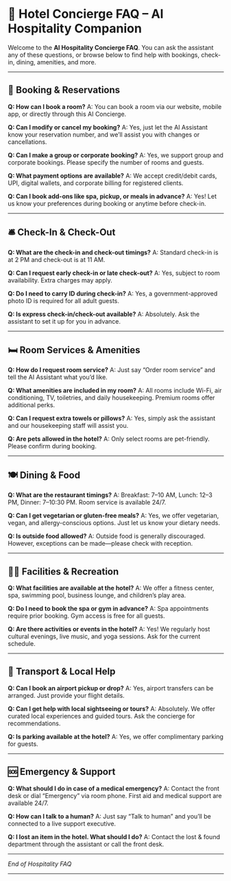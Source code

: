 # 🏨 Hotel Concierge FAQ – AI Hospitality Companion

Welcome to the **AI Hospitality Concierge FAQ**. You can ask the assistant any of these questions, or browse below to find help with bookings, check-in, dining, amenities, and more.

---

## 📅 Booking & Reservations

**Q: How can I book a room?**
A: You can book a room via our website, mobile app, or directly through this AI Concierge.

**Q: Can I modify or cancel my booking?**
A: Yes, just let the AI Assistant know your reservation number, and we’ll assist you with changes or cancellations.

**Q: Can I make a group or corporate booking?**
A: Yes, we support group and corporate bookings. Please specify the number of rooms and guests.

**Q: What payment options are available?**
A: We accept credit/debit cards, UPI, digital wallets, and corporate billing for registered clients.

**Q: Can I book add-ons like spa, pickup, or meals in advance?**
A: Yes! Let us know your preferences during booking or anytime before check-in.

---

## 🛎️ Check-In & Check-Out

**Q: What are the check-in and check-out timings?**
A: Standard check-in is at 2 PM and check-out is at 11 AM.

**Q: Can I request early check-in or late check-out?**
A: Yes, subject to room availability. Extra charges may apply.

**Q: Do I need to carry ID during check-in?**
A: Yes, a government-approved photo ID is required for all adult guests.

**Q: Is express check-in/check-out available?**
A: Absolutely. Ask the assistant to set it up for you in advance.

---

## 🛏️ Room Services & Amenities

**Q: How do I request room service?**
A: Just say “Order room service” and tell the AI Assistant what you’d like.

**Q: What amenities are included in my room?**
A: All rooms include Wi-Fi, air conditioning, TV, toiletries, and daily housekeeping. Premium rooms offer additional perks.

**Q: Can I request extra towels or pillows?**
A: Yes, simply ask the assistant and our housekeeping staff will assist you.

**Q: Are pets allowed in the hotel?**
A: Only select rooms are pet-friendly. Please confirm during booking.

---

## 🍽️ Dining & Food

**Q: What are the restaurant timings?**
A: Breakfast: 7–10 AM, Lunch: 12–3 PM, Dinner: 7–10:30 PM. Room service is available 24/7.

**Q: Can I get vegetarian or gluten-free meals?**
A: Yes, we offer vegetarian, vegan, and allergy-conscious options. Just let us know your dietary needs.

**Q: Is outside food allowed?**
A: Outside food is generally discouraged. However, exceptions can be made—please check with reception.

---

## 🧘‍♀️ Facilities & Recreation

**Q: What facilities are available at the hotel?**
A: We offer a fitness center, spa, swimming pool, business lounge, and children’s play area.

**Q: Do I need to book the spa or gym in advance?**
A: Spa appointments require prior booking. Gym access is free for all guests.

**Q: Are there activities or events in the hotel?**
A: Yes! We regularly host cultural evenings, live music, and yoga sessions. Ask for the current schedule.

---

## 🚖 Transport & Local Help

**Q: Can I book an airport pickup or drop?**
A: Yes, airport transfers can be arranged. Just provide your flight details.

**Q: Can I get help with local sightseeing or tours?**
A: Absolutely. We offer curated local experiences and guided tours. Ask the concierge for recommendations.

**Q: Is parking available at the hotel?**
A: Yes, we offer complimentary parking for guests.

---

## 🆘 Emergency & Support

**Q: What should I do in case of a medical emergency?**
A: Contact the front desk or dial “Emergency” via room phone. First aid and medical support are available 24/7.

**Q: How can I talk to a human?**
A: Just say “Talk to human” and you’ll be connected to a live support executive.

**Q: I lost an item in the hotel. What should I do?**
A: Contact the lost & found department through the assistant or call the front desk.

---

*End of Hospitality FAQ*

---